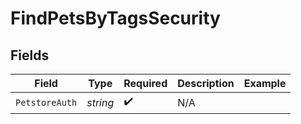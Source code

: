 # FindPetsByTagsSecurity


## Fields

| Field              | Type               | Required           | Description        | Example            |
| ------------------ | ------------------ | ------------------ | ------------------ | ------------------ |
| `PetstoreAuth`     | *string*           | :heavy_check_mark: | N/A                |                    |